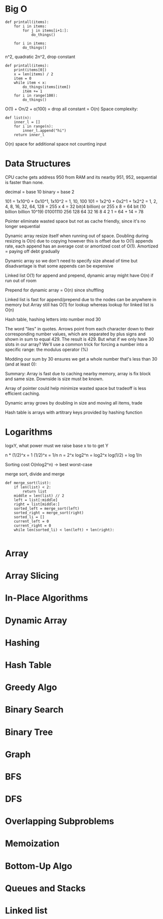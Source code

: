 # Big O
```
def printall(items):
    for i in items:
        for j in items[i+1:]:
            do_things()
    
    for i in items:
        do_things()
```
n^2, quadratic
2n^2, drop constant

```
def printall(items):
    print(items[0])
    x = len(items) / 2
    item = 0
    while item < x:
        do_things(items[item])
        item += 1
    for i in range(100):
        do_things()
```
O(1) + On/2 + o(100) = drop all constant = O(n)
Space complexity:
```
def list(n):
    inner_l = []
    for i in range(n):
        inner_l.append("hi")
    return inner_l
```
O(n) space for additional space not counting input

# Data Structures
CPU cache gets address 950 from RAM and its nearby 951, 952, sequential is faster than none.

decimal = base 10
binary = base 2

101 = 1x10^0 + 0x10^1, 1x10^2 = 1, 10, 100
101 = 1x2^0 + 0x2^1 + 1x2^2 = 1, 2, 4, 8, 16, 32, 64, 128 = 255 x 4 = 32 bit(4 billion) or 255 x 8 = 64 bit (10 billion billion 10^19)
01001110
256 128 64 32 16 8 4 2 1 = 64 + 14 = 78

Pointer eliminate wasted space but not as cache friendly, since it's no longer sequential

Dynamic array resize itself when running out of space.
Doubling during resizing is O(n) due to copying however this is offset due to O(1) appends rate, each append has an average cost or amortized cost of O(1).
Amortized = paying off debt gradually

Dynamic array so we don't need to specify size ahead of time but disadvantage is that some appends can be expensive

Linked list O(1) for append and prepend, dynamic array might have O(n) if run out of room

Prepend for dynamic array = O(n) since shuffling

Linked list is fast for append/prepend due to the nodes can be anywhere in memory but Array still has O(1) for lookup whereas lookup for linked list is O(n)

Hash table, hashing letters into number mod 30

The word "lies" in quotes. Arrows point from each character down to their corresponding number values, which are separated by plus signs and shown in sum to equal 429.
The result is 429. But what if we only have 30 slots in our array? We'll use a common trick for forcing a number into a specific range: the modulus operator (%)

Modding our sum by 30 ensures we get a whole number that's less than 30 (and at least 0):

Summary:
Array is fast due to caching nearby memory, array is fix block and same size.  Downside is size must be known.

Array of pointer could help minimize wasted space but tradeoff is less efficient caching.

Dynamic array grows by doubling in size and moving all items, trade

Hash table is arrays with artitrary keys provided by hashing function
# Logarithms
logxY, what power must we raise base x to to get Y

n * (1/2)^x = 1
(1/2)^x = 1/n
n = 2^x
log2^n = log2^x
log(1/2) = log 1/n

Sorting cost O(nlog2^n) -> best worst-case

merge sort, divide and merge

```
def merge_sort(list):
    if len(list) < 2:
        return list
    middle = len(list) // 2
    left = list[:middle]
    right = list[middle:]
    sorted_left = merge_sort(left)
    sorted_right = merge_sort(right)
    sorted_li = []
    current_left = 0
    current_right = 0
    while len(sorted_li) < len(left) + len(right):
        
```
# Array

# Array Slicing

# In-Place Algorithms

# Dynamic Array

# Hashing

# Hash Table

# Greedy Algo

# Binary Search

# Binary Tree

# Graph

# BFS

# DFS

# Overlapping Subproblems

# Memoization

# Bottom-Up Algo

# Queues and Stacks

# Linked list


